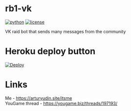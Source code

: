 # rb1-vk
[![python](https://img.shields.io/badge/language-python-blue)](https://en.wikipedia.org/wiki/Python_(programming_language)) 
[![license](https://img.shields.io/github/license/arturyudin/rb1-vk)](https://en.wikipedia.org/wiki/GNU_General_Public_License#Version_3)

VK raid bot that sends many messages from the community

# Heroku deploy button
[![Deploy](https://www.herokucdn.com/deploy/button.svg)](https://heroku.com/deploy?template=https://github.com/arturyudin/rb1-vk)
# Links
Me - https://arturyudin.site/itsme <br>
YouGame thread - https://yougame.biz/threads/197193/
